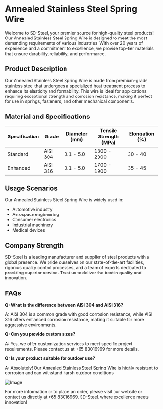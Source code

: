 # Annealed Stainless Steel Spring Wire

Welcome to SD-Steel, your premier source for high-quality steel products! Our Annealed Stainless Steel Spring Wire is designed to meet the most demanding requirements of various industries. With over 20 years of experience and a commitment to excellence, we provide top-tier materials that ensure durability, reliability, and performance.

## Product Description

Our Annealed Stainless Steel Spring Wire is made from premium-grade stainless steel that undergoes a specialized heat treatment process to enhance its elasticity and formability. This wire is ideal for applications requiring exceptional strength and corrosion resistance, making it perfect for use in springs, fasteners, and other mechanical components.

## Material and Specifications

| Specification | Grade | Diameter (mm) | Tensile Strength (MPa) | Elongation (%) |
|---------------|-------|---------------|------------------------|----------------|
| Standard      | AISI 304 | 0.1 - 5.0     | 1800 - 2000            | 30 - 40        |
| Enhanced      | AISI 316 | 0.1 - 5.0     | 1700 - 1900            | 35 - 45        |

## Usage Scenarios

Our Annealed Stainless Steel Spring Wire is widely used in:

- Automotive industry
- Aerospace engineering
- Consumer electronics
- Industrial machinery
- Medical devices

## Company Strength

SD-Steel is a leading manufacturer and supplier of steel products with a global presence. We pride ourselves on our state-of-the-art facilities, rigorous quality control processes, and a team of experts dedicated to providing superior service. Trust us to deliver the best in quality and innovation.

## FAQs

**Q: What is the difference between AISI 304 and AISI 316?**

A: AISI 304 is a common grade with good corrosion resistance, while AISI 316 offers enhanced corrosion resistance, making it suitable for more aggressive environments.

**Q: Can you provide custom sizes?**

A: Yes, we offer customization services to meet specific project requirements. Please contact us at +65 83016969 for more details.

**Q: Is your product suitable for outdoor use?**

A: Absolutely! Our Annealed Stainless Steel Spring Wire is highly resistant to corrosion and can withstand harsh outdoor conditions.

![Image](https://github.com/user-attachments/assets/2567258e-e124-4816-932d-1809bd27ef0b)

For more information or to place an order, please visit our website or contact us directly at +65 83016969. SD-Steel, where excellence meets innovation!